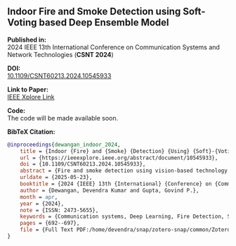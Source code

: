 ## Indoor Fire and Smoke Detection using Soft-Voting based Deep Ensemble Model

**Published in:**  
2024 IEEE 13th International Conference on Communication Systems and Network Technologies (**CSNT 2024**)

**DOI:**  
[10.1109/CSNT60213.2024.10545933](https://doi.org/10.1109/CSNT60213.2024.10545933)

**Link to Paper:**  
[IEEE Xplore Link](https://ieeexplore.ieee.org/document/10545933)

**Code:**  
The code will be made available soon.

**BibTeX Citation:**  
```bibtex
@inproceedings{dewangan_indoor_2024,
	title = {Indoor {Fire} and {Smoke} {Detection} {Using} {Soft}-{Voting} {Based} {Deep} {Ensemble} {Model}},
	url = {https://ieeexplore.ieee.org/abstract/document/10545933},
	doi = {10.1109/CSNT60213.2024.10545933},
	abstract = {Fire and smoke detection using vision-based technology plays a crucial role in terms of safety for indoor environments. In the literature, there are several deep learning-based fire detection solutions available, but most of the existing solutions suffer from low accuracy, high false alarm rates, and vanishing gradient issues. To overcome these issues, this paper proposed a soft-voting based deep ensemble model for fire and smoke detection tasks in which four transfer learning models such as MobileNetV2, ResNet50V2, EfficientNetB0, and DenseNet121 are used as base learners. The proposed model has a 99.11\% accuracy rate, a 97\% precision rate, a 98\% recall rate, and a 98\% F1-score.},
	urldate = {2025-05-23},
	booktitle = {2024 {IEEE} 13th {International} {Conference} on {Communication} {Systems} and {Network} {Technologies} ({CSNT})},
	author = {Dewangan, Devendra Kumar and Gupta, Govind P.},
	month = apr,
	year = {2024},
	note = {ISSN: 2473-5655},
	keywords = {Communication systems, Deep Learning, Fire Detection, Smoke Detection, Indoor environment, Market research, Safety, Smart cameras, Smart cities, Soft-Voting based Ensemble, Transfer learning, Transfer Learning},
	pages = {692--697},
	file = {Full Text PDF:/home/devendra/snap/zotero-snap/common/Zotero/storage/R2H8KKJG/Dewangan and Gupta - 2024 - Indoor Fire and Smoke Detection Using Soft-Voting Based Deep Ensemble Model.pdf:application/pdf},
}
